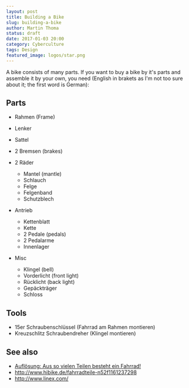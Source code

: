 ```yaml
---
layout: post
title: Building a Bike
slug: building-a-bike
author: Martin Thoma
status: draft
date: 2017-01-03 20:00
category: Cyberculture
tags: Design
featured_image: logos/star.png
---
```

A bike consists of many parts. If you want to buy a bike by it's parts and
assemble it by your own, you need (English in brakets as I'm not too sure
about it; the first word is German):


## Parts

* Rahmen (Frame)
* Lenker

* Sattel
* 2 Bremsen (brakes)
* 2 Räder
    * Mantel (mantle)
    * Schlauch
    * Felge
    * Felgenband
    * Schutzblech
* Antrieb
    * Kettenblatt
    * Kette
    * 2 Pedale (pedals)
    * 2 Pedalarme
    * Innenlager
* Misc
    * Klingel (bell)
    * Vorderlicht (front light)
    * Rücklicht (back light)
    * Gepäckträger
    * Schloss


## Tools

* 15er Schraubenschlüssel (Fahrrad am Rahmen montieren)
* Kreuzschlitz Schraubendreher (Klingel montieren)


## See also

* [Auflösung: Aus so vielen Teilen besteht ein Fahrrad!](http://st-pedali.blogspot.de/2014/12/auflosung-aus-sie-vielen-teilen-besteht.html)
* http://www.hibike.de/fahrradteile-n52f1161237298
* http://www.linex.com/
